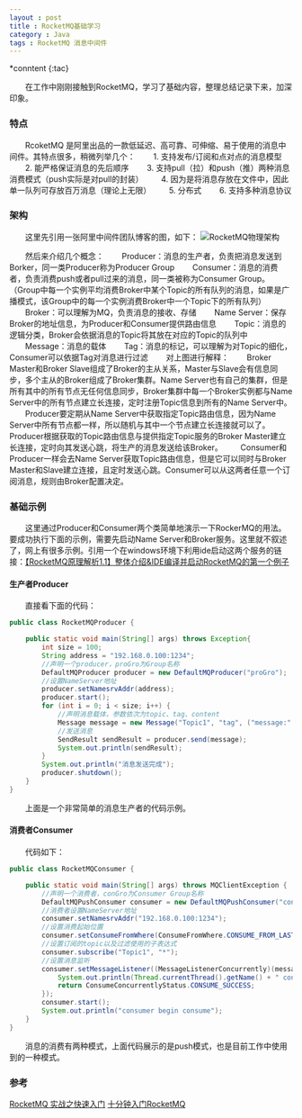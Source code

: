 ```yaml
---
layout : post
title : RocketMQ基础学习
category : Java
tags : RocketMQ 消息中间件
---
```


*conntent
{:tac}

　　在工作中刚刚接触到RocketMQ，学习了基础内容，整理总结记录下来，加深印象。
　　



### 特点

　　RcoketMQ 是阿里出品的一款低延迟、高可靠、可伸缩、易于使用的消息中间件。其特点很多，稍微列举几个：
　　1. 支持发布/订阅和点对点的消息模型
　　2. 能严格保证消息的先后顺序
　　3. 支持pull（拉）和push（推）两种消息消费模式（push实际是对pull的封装）
　　4. 因为是将消息存放在文件中，因此单一队列可存放百万消息（理论上无限）
　　5. 分布式
　　6. 支持多种消息协议

### 架构

　　这里先引用一张阿里中间件团队博客的图，如下：
![RocketMQ物理架构](http://img3.tbcdn.cn/5476e8b07b923/TB18GKUPXXXXXXRXFXXXXXXXXXX)

　　然后来介绍几个概念：
　　Producer：消息的生产者，负责把消息发送到Borker，同一类Producer称为Producer Group
　　Consumer：消息的消费者，负责消费push或者pull过来的消息，同一类被称为Consumer Group。（Group中每一个实例平均消费Broker中某个Topic的所有队列的消息，如果是广播模式，该Group中的每一个实例消费Broker中一个Topic下的所有队列）
　　Broker：可以理解为MQ，负责消息的接收、存储
　　Name Server：保存Broker的地址信息，为Producer和Consumer提供路由信息
　　Topic：消息的逻辑分类，Broker会依据消息的Topic将其放在对应的Topic的队列中
　　Message：消息的载体
　　Tag：消息的标记，可以理解为对Topic的细化，Consumer可以依据Tag对消息进行过滤
　　对上图进行解释：
　　Broker Master和Broker Slave组成了Broker的主从关系，Master与Slave会有信息同步，多个主从的Broker组成了Broker集群。Name Server也有自己的集群，但是所有其中的所有节点无任何信息同步，Broker集群中每一个Broker实例都与Name Server中的所有节点建立长连接，定时注册Topic信息到所有的Name Server中。
　　Producer要定期从Name Server中获取指定Topic路由信息，因为Name Server中所有节点都一样，所以随机与其中一个节点建立长连接就可以了。Producer根据获取的Topic路由信息与提供指定Topic服务的Broker Master建立长连接，定时向其发送心跳，将生产的消息发送给该Broker。
　　Consumer和Producer一样会去Name Server获取Topic路由信息，但是它可以同时与Broker Master和Slave建立连接，且定时发送心跳。Consumer可以从这两者任意一个订阅消息，规则由Broker配置决定。
　　
### 基础示例

　　这里通过Producer和Consumer两个类简单地演示一下RockerMQ的用法。要成功执行下面的示例，需要先启动Name Server和Broker服务。这里就不叙述了，网上有很多示例。引用一个在windows环境下利用ide启动这两个服务的链接：[【RocketMQ原理解析1.1】整体介绍&IDE编译并启动RocketMQ的第一个例子](https://blog.csdn.net/a2888409/article/details/53781766)
#### 生产者Producer

　　直接看下面的代码：
```java
public class RocketMQProducer {

    public static void main(String[] args) throws Exception{
        int size = 100;
        String address = "192.168.0.100:1234";
        //声明一个producer，proGro为Group名称
        DefaultMQProducer producer = new DefaultMQProducer("proGro");
        //设置NameServer地址
        producer.setNamesrvAddr(address);
        producer.start();
        for (int i = 0; i < size; i++) {
            //声明消息载体，参数依次为topic、tag、content
            Message message = new Message("Topic1", "tag", ("message:" + i).getBytes());
            //发送消息
            SendResult sendResult = producer.send(message);
            System.out.println(sendResult);
        }
        System.out.println("消息发送完成");
        producer.shutdown();
    }
}
```

　　上面是一个非常简单的消息生产者的代码示例。
#### 消费者Consumer

　　代码如下：
```java
public class RocketMQConsumer {

    public static void main(String[] args) throws MQClientException {
        //声明一个消费者，conGro为Consumer Group名称
        DefaultMQPushConsumer consumer = new DefaultMQPushConsumer("conGro");
        //消费者设置NameServer地址
        consumer.setNamesrvAddr("192.168.0.100:1234");
        //设置消费起始位置
        consumer.setConsumeFromWhere(ConsumeFromWhere.CONSUME_FROM_LAST_OFFSET);
        //设置订阅的topic以及过滤使用的子表达式
        consumer.subscribe("Topic1", "*");
        //设置消息监听
        consumer.setMessageListener((MessageListenerConcurrently)(message, context) -> {
            System.out.println(Thread.currentThread().getName() + " consumer message:" + message);
            return ConsumeConcurrentlyStatus.CONSUME_SUCCESS;
        });
        consumer.start();
        System.out.println("consumer begin consume");
    }
}
```

　　消息的消费有两种模式，上面代码展示的是push模式，也是目前工作中使用到的一种模式。
### 参考

[RocketMQ 实战之快速入门](https://www.jianshu.com/p/824066d70da8)
[十分钟入门RocketMQ ](http://jm.taobao.org/2017/01/12/rocketmq-quick-start-in-10-minutes/)